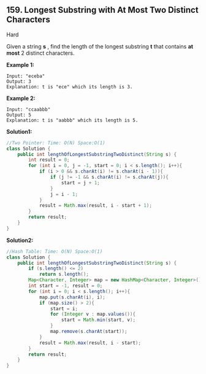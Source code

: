 ## 159. Longest Substring with At Most Two Distinct Characters

Hard

Given a string **s** , find the length of the longest substring **t**  that contains **at most** 2 distinct characters.

**Example 1:**

```
Input: "eceba"
Output: 3
Explanation: t is "ece" which its length is 3.
```

**Example 2:**

```
Input: "ccaabbb"
Output: 5
Explanation: t is "aabbb" which its length is 5.
```

**Solution1:**

```java
//Two Pointer: Time: O(N) Space:O(1)
class Solution {
    public int lengthOfLongestSubstringTwoDistinct(String s) {
        int result = 0;
        for (int i = 0, j = -1, start = 0; i < s.length(); i++){
            if (i > 0 && s.charAt(i) != s.charAt(i - 1)){
                if (j != -1 && s.charAt(i) != s.charAt(j)){
                    start = j + 1;
                }
                j = i - 1;
            }
            result = Math.max(result, i - start + 1);
        }
        return result;
    }
}
```

**Solution2:**

```java
//Hash Table: Time: O(N) Space:O(1)
class Solution {
    public int lengthOfLongestSubstringTwoDistinct(String s) {
        if (s.length() <= 2)
            return s.length();
        Map<Character, Integer> map = new HashMap<Character, Integer>();
        int start = -1, result = 0;
        for (int i = 0; i < s.length(); i++){
            map.put(s.charAt(i), i);
            if (map.size() > 2){
                start = i;
                for (Integer v : map.values()){
                    start = Math.min(start, v);
                }
                map.remove(s.charAt(start));
            }
            result = Math.max(result, i - start);
        }
        return result;
    }
}
```



